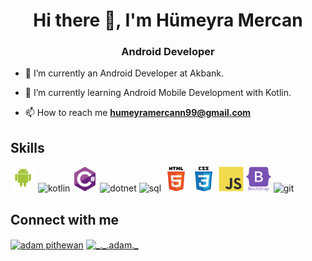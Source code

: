 <h1 align="center">Hi there 👋, I'm Hümeyra Mercan</h1>
<h3 align="center">Android Developer</h3>

- 🔭 I’m currently an Android Developer at Akbank.

- 🌱 I’m currently learning Android Mobile Development with Kotlin.

- 📫 How to reach me **humeyramercann99@gmail.com**


<h2> Skills  </h2>

<p align="left"> 
  <img
      src="https://raw.githubusercontent.com/devicons/devicon/master/icons/android/android-original-wordmark.svg"
      alt="android" width="40" height="40" />
  <img 
         src="https://www.vectorlogo.zone/logos/kotlinlang/kotlinlang-icon.svg"
         alt="kotlin" width="40" height="40" />
      <img
      src="https://raw.githubusercontent.com/devicons/devicon/master/icons/csharp/csharp-original.svg"
      alt="csharp" width="40" height="40" />
   <img
      src="https://www.vectorlogo.zone/logos/dotnet/dotnet-ar21.svg" alt="dotnet"
      width="70" height="40" />
    <img 
      src="https://www.svgrepo.com/show/303229/microsoft-sql-server-logo.svg"
      alt="sql" width="40" height="40" />
   <img 
      src="https://raw.githubusercontent.com/devicons/devicon/master/icons/html5/html5-original-wordmark.svg"
      alt="html5" width="40" height="40" />
 <img
      src="https://raw.githubusercontent.com/devicons/devicon/master/icons/css3/css3-original-wordmark.svg" alt="css3"
      width="40" height="40" />
  <img
      src="https://raw.githubusercontent.com/devicons/devicon/master/icons/javascript/javascript-original.svg"
      alt="javascript" width="40" height="40" />
  <img 
      src="https://raw.githubusercontent.com/devicons/devicon/master/icons/bootstrap/bootstrap-plain-wordmark.svg"
      alt="bootstrap" width="40" height="40" />  
  <img src="https://www.vectorlogo.zone/logos/git-scm/git-scm-icon.svg" 
       alt="git" width="40" height="40"/>


 </p>
 
 <h2> Connect with me  </h2>
<p align="left">
  <a href="https://www.linkedin.com/in/humeyramercan/" target="blank"><img align="center"
      src="https://raw.githubusercontent.com/rahuldkjain/github-profile-readme-generator/master/src/images/icons/Social/linked-in-alt.svg"
      alt="adam pithewan" height="30" width="40" /></a>
  <a href="https://www.instagram.com/humeyramercann/" target="blank"><img align="center"
      src="https://raw.githubusercontent.com/rahuldkjain/github-profile-readme-generator/master/src/images/icons/Social/instagram.svg"
      alt="_._.adam._" height="30" width="40" /></a>
</p>
